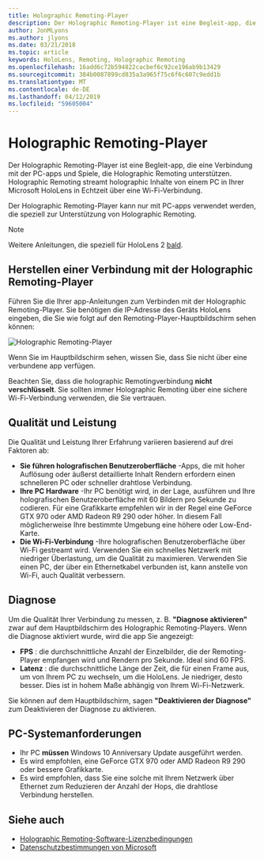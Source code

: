 ```yaml
---
title: Holographic Remoting-Player
description: Der Holographic Remoting-Player ist eine Begleit-app, die eine Verbindung mit der PC-apps und Spiele, die Holographic Remoting unterstützen. Holographic Remoting streamt holographic Inhalte von einem PC in Ihrer Microsoft HoloLens in Echtzeit über eine Wi-Fi-Verbindung.
author: JonMLyons
ms.author: jlyons
ms.date: 03/21/2018
ms.topic: article
keywords: HoloLens, Remoting, Holographic Remoting
ms.openlocfilehash: 16add6c72b594822cacbef6c92ce196ab9b13429
ms.sourcegitcommit: 384b0087899cd835a3a965f75c6f6c607c9edd1b
ms.translationtype: MT
ms.contentlocale: de-DE
ms.lasthandoff: 04/12/2019
ms.locfileid: "59605004"
---
```

# <a name="holographic-remoting-player"></a>Holographic Remoting-Player

Der Holographic Remoting-Player ist eine Begleit-app, die eine Verbindung mit der PC-apps und Spiele, die Holographic Remoting unterstützen. Holographic Remoting streamt holographic Inhalte von einem PC in Ihrer Microsoft HoloLens in Echtzeit über eine Wi-Fi-Verbindung.

Der Holographic Remoting-Player kann nur mit PC-apps verwendet werden, die speziell zur Unterstützung von Holographic Remoting.

> [!NOTE]
> Weitere Anleitungen, die speziell für HoloLens 2 [bald](index.md#news-and-notes).

## <a name="connecting-to-the-holographic-remoting-player"></a>Herstellen einer Verbindung mit der Holographic Remoting-Player

Führen Sie die Ihrer app-Anleitungen zum Verbinden mit der Holographic Remoting-Player. Sie benötigen die IP-Adresse des Geräts HoloLens eingeben, die Sie wie folgt auf den Remoting-Player-Hauptbildschirm sehen können:

![Holographic Remoting-Player](images/holographicremotingplayer.png)

Wenn Sie im Hauptbildschirm sehen, wissen Sie, dass Sie nicht über eine verbundene app verfügen.

Beachten Sie, dass die holographic Remotingverbindung **nicht verschlüsselt**. Sie sollten immer Holographic Remoting über eine sichere Wi-Fi-Verbindung verwenden, die Sie vertrauen.

## <a name="quality-and-performance"></a>Qualität und Leistung

Die Qualität und Leistung Ihrer Erfahrung variieren basierend auf drei Faktoren ab:
* **Sie führen holografischen Benutzeroberfläche** -Apps, die mit hoher Auflösung oder äußerst detaillierte Inhalt Rendern erfordern einen schnelleren PC oder schneller drahtlose Verbindung.
* **Ihre PC Hardware** -Ihr PC benötigt wird, in der Lage, ausführen und Ihre holografischen Benutzeroberfläche mit 60 Bildern pro Sekunde zu codieren. Für eine Grafikkarte empfehlen wir in der Regel eine GeForce GTX 970 oder AMD Radeon R9 290 oder höher. In diesem Fall möglicherweise Ihre bestimmte Umgebung eine höhere oder Low-End-Karte.
* **Die Wi-Fi-Verbindung** -Ihre holografischen Benutzeroberfläche über Wi-Fi gestreamt wird. Verwenden Sie ein schnelles Netzwerk mit niedriger Überlastung, um die Qualität zu maximieren. Verwenden Sie einen PC, der über ein Ethernetkabel verbunden ist, kann anstelle von Wi-Fi, auch Qualität verbessern.

## <a name="diagnostics"></a>Diagnose

Um die Qualität Ihrer Verbindung zu messen, z. B. **"Diagnose aktivieren"** zwar auf dem Hauptbildschirm des Holographic Remoting-Players. Wenn die Diagnose aktiviert wurde, wird die app Sie angezeigt:
* **FPS** : die durchschnittliche Anzahl der Einzelbilder, die der Remoting-Player empfangen wird und Rendern pro Sekunde. Ideal sind 60 FPS.
* **Latenz** : die durchschnittliche Länge der Zeit, die für einen Frame aus, um von Ihrem PC zu wechseln, um die HoloLens. Je niedriger, desto besser. Dies ist in hohem Maße abhängig von Ihrem Wi-Fi-Netzwerk.

Sie können auf dem Hauptbildschirm, sagen **"Deaktivieren der Diagnose"** zum Deaktivieren der Diagnose zu aktivieren.

## <a name="pc-system-requirements"></a>PC-Systemanforderungen
* Ihr PC **müssen** Windows 10 Anniversary Update ausgeführt werden.
* Es wird empfohlen, eine GeForce GTX 970 oder AMD Radeon R9 290 oder bessere Grafikkarte.
* Es wird empfohlen, dass Sie eine solche mit Ihrem Netzwerk über Ethernet zum Reduzieren der Anzahl der Hops, die drahtlose Verbindung herstellen.

## <a name="see-also"></a>Siehe auch
* [Holographic Remoting-Software-Lizenzbedingungen](microsoft-holographic-remoting-software-license-terms.md)
* [Datenschutzbestimmungen von Microsoft](https://go.microsoft.com/fwlink/?LinkId=521839)
